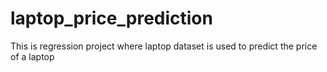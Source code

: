 # laptop_price_prediction
This is regression project where laptop dataset is used to predict the price of a laptop

